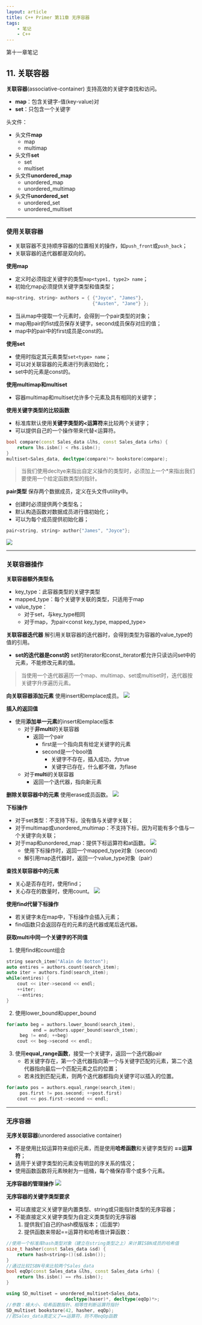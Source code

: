 ```yaml
---
layout: article
title: C++ Primer 第11章 无序容器
tags: 
    - 笔记
    - C++
---
```

第十一章笔记
<!--more-->

## 11. 关联容器

**关联容器**(associative-container) 支持高效的关键字查找和访问。
- **map**：包含关键字-值(key-value)对
- **set**：只包含一个关键字

头文件：
- 头文件**map**
  - map
  - multimap
- 头文件**set**
  - set
  - multiset
- 头文件**unordered_map**
  - unordered_map
  - unordered_multimap
- 头文件**unordered_set**
  - unordered_set
  - unordered_multiset

---

### 使用关联容器
- 关联容器不支持顺序容器的位置相关的操作，如```push_front```或```push_back```；
- 关联容器的迭代器都是双向的。

**使用map**
- 定义时必须指定关键字的类型```map<type1, type2> name```；
- 初始化map必须提供关键字类型和值类型；
```cpp
map<string, string> authors = { {"Joyce", "James"},
                                {"Austen", "Jane"} };
```
- 当从map中提取一个元素时，会得到一个pair类型的对象；
- map用pair的fist成员保存关键字，second成员保存对应的值；
- map中的pair中的first成员是const的。

**使用set**
- 使用时指定其元素类型```set<type> name```；
- 可以对关联容器的元素进行列表初始化；
- set中的元素是const的。

**使用multimap和multiset**
- 容器multimap和multiset允许多个元素及具有相同的关键字；

**使用关键字类型的比较函数**
- 标准库默认使用**关键字类型的<运算符**来比较两个关键字；
- 可以提供自己的一个操作带来代替<运算符。
```cpp
bool compare(const Sales_data &lhs, const Sales_data &rhs) {
    return lhs.isbn() < rhs.isbn();
}
multiset<Sales_data, decltype(compare)*> bookstore(compare);
```

> 当我们使用decltye来指出自定义操作的类型时，必须加上一个*来指出我们要使用一个给定函数类型的指针。

**pair类型** 保存两个数据成员，定义在头文件utility中。
- 创建时必须提供两个类型名；
- 默认构造函数对数据成员进行值初始化；
- 可以为每个成员提供初始化器；
```cpp
pair<string, string> author{"James", "Joyce"};
```
![](/assets/images/2022-04-18-17-08-08.png)

---

### 关联容器操作
**关联容器额外类型名**
- key_type：此容器类型的关键字类型
- mapped_type：每个关键字关联的类型，只适用于map
- value_type：
  - 对于set，与key_type相同
  - 对于map，为pair<const key_type, mapped_type>

**关联容器迭代器** 解引用关联容器的迭代器时，会得到类型为容器的value_type的值的引用。
- **set的迭代器是const的** set的iterator和const_iterator都允许只读访问set中的元素，不能修改元素的值。

> 当使用一个迭代器遍历一个map、multimap、set或multiset时，迭代器按关键字升序遍历元素。

**向关联容器添加元素** 使用insert和emplace成员。
![](/assets/images/2022-04-18-17-28-27.png)

**插入的返回值**
- 使用**添加单一元素**的insert和emplace版本
  - 对于**非multi**的关联容器
    - 返回一个pair
      - first是一个指向具有给定关键字的元素
      - second是一个bool值
        - 关键字不存在，插入成功，为true
        - 关键字已存在，什么都不做，为flase
  - 对于**multi**的关联容器
    - 返回一个迭代器，指向新元素

**删除关联容器中的元素** 使用erase成员函数。
![](/assets/images/2022-04-18-17-39-57.png)

**下标操作**
- 对于set类型：不支持下标，没有值与关键字关联；
- 对于multimap或unordered_multimap：不支持下标，因为可能有多个值与一个关键字向关联；
- 对于map和unordered_map：提供下标运算符和at函数。
![](/assets/images/2022-04-18-17-47-01.png)
  - 使用下标操作时，返回一个mapped_type对象（second）
  - 解引用map迭代器时，返回一个value_type对象（pair）

**查找关联容器中的元素** 
- 关心是否存在时，使用find；
- 关心存在的数量时，使用count。
![](/assets/images/2022-04-18-18-05-23.png)

**使用find代替下标操作**
- 若关键字未在map中，下标操作会插入元素；
- find函数只会返回存在的元素的迭代器或尾后迭代器。

**获取multi中同一个关键字的不同值** 
1. 使用find和count组合
```cpp
string search_item("Alain de Botton");
auto entires = authors.count(search_item);
auto iter = authors.find(search_item);
while(entires) {
    cout << iter->second << endl;
    ++iter;
    --entires;
}
```
2. 使用lower_bound和upper_bound
```cpp
for(auto beg = authors.lower_bound(search_item),
          end = authors.upper_bound(search_item);
     beg != end; ++beg)
    cout << beg->second << endl;
```
3. 使用**equal_range函数**，接受一个关键字，返回一个迭代器pair
   - 若关键字存在，第一个迭代器指向第一个与关键字匹配的元素，第二个迭代器指向最后一个匹配元素之后的位置；
   - 若未找到匹配元素，则两个迭代器都指向关键字可以插入的位置。
```cpp
for(auto pos = authors.equal_range(search_item);
     pos.first != pos.second; ++post.first)
    cout << pos.first->second << endl;
```

---

### 无序容器
**无序关联容器**(unordered associative container)
- 不是使用比较运算符来组织元素，而是使用**哈希函数**和关键字类型的 **==运算符**；
- 适用于关键字类型的元素没有明显的序关系的情况；
- 使用函数函数将元素映射为一组桶，每个桶保存零个或多个元素。

**无序容器的管理操作**
![](/assets/images/2022-04-18-19-56-23.png)

**无序容器的关键字类型要求**
- 可以直接定义关键字是内置类型、string或只能指针类型的无序容器；
- 不能直接定义关键字类型为自定义类类型的无序容器
  1. 提供我们自己的hash模版版本；（后面学）
  2. 提供函数来带起==运算符和哈希值计算函数：

```cpp
//使用一个标准库hash类型对象（建立在string类型之上）来计算ISBN成员的哈希值
size_t hasher(const Sales_data &sd) {
    return hash<string>()(sd.isbn());
}
//通过比较ISBN号来比较两个Sales_data
bool eqOp(const Sales_data &lhs, const Sales_data &rhs) {
    return lhs.isbn() == rhs.isbn();
}

using SD_multiset = unordered_multiset<Sales_data,
                      decltype(haser)*, decltype(eqOp)*>;
//参数：桶大小、哈希函数指针、相等性判断运算符指针
SD_multiset bookstore(42, hasher, eqOp);
//若Sales_data类定义了==运算符，则不用eqOp函数
```